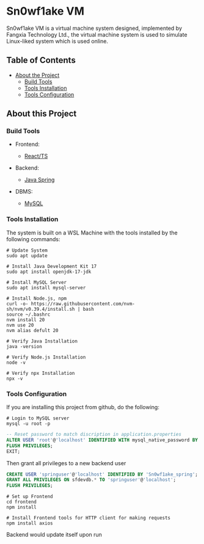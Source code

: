 # Sn0wf1ake VM

Sn0wf1ake VM is a virtual machine system designed, implemented by Fangxia Technology Ltd., the virtual machine system is used to simulate Linux-liked system which is used online.

## Table of Contents

- [About the Project](#about-this-project)
  - [Build Tools](#build-tools)
  - [Tools Installation](#tools-installation)
  - [Tools Configuration](#tools-configuration)

## About this Project

### Build Tools

- Frontend:
  - [React/TS](https://react.dev/)

- Backend:
  - [Java Spring](https://spring.io/)

- DBMS:
  - [MySQL](https://www.mysql.com/)

### Tools Installation

The system is built on a WSL Machine with the tools installed by the following commands:

```shell
# Update System
sudo apt update

# Install Java Development Kit 17
sudo apt install openjdk-17-jdk

# Install MySQL Server
sudo apt install mysql-server

# Install Node.js, npm
curl -o- https://raw.githubusercontent.com/nvm-sh/nvm/v0.39.4/install.sh | bash
source ~/.bashrc
nvm install 20
nvm use 20
nvm alias defult 20

# Verify Java Installation
java -version

# Verify Node.js Installation
node -v

# Verify npx Installation
npx -v
```

### Tools Configuration

If you are installing this project from github, do the following:

```shell
# Login to MySQL server
mysql -u root -p
```

```sql
-- Reset password to match discription in application.properties
ALTER USER 'root'@'localhost' IDENTIFIED WITH mysql_native_password BY 'Sn0wf1ake_dev';
FLUSH PRIVILEGES;
EXIT;
```

Then grant all privileges to a new backend user

```sql
CREATE USER 'springuser'@'localhost' IDENTIFIED BY 'Sn0wf1ake_spring';
GRANT ALL PRIVILEGES ON sfdevdb.* TO 'springuser'@'localhost';
FLUSH PRIVILEGES;
```

```shell
# Set up Frontend
cd frontend
npm install

# Install Frontend tools for HTTP client for making requests
npm install axios
```

Backend would update itself upon run
